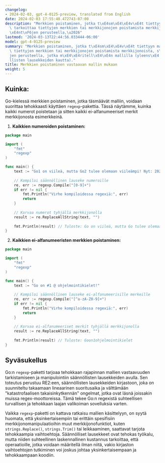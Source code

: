 ```yaml
---
changelog:
- 2024-02-03, gpt-4-0125-preview, translated from English
date: 2024-02-03 17:55:40.472743-07:00
description: "Merkkien poistaminen, jotka t\xE4sm\xE4\xE4v\xE4t tiettyyn malliin,\
  \ tarkoittaa tiettyjen merkkien tai merkkijonojen poistamista merkkijonoista, s\xE4\
  \xE4nt\xF6jen perusteella,\u2026"
lastmod: '2024-03-13T22:44:56.033444-06:00'
model: gpt-4-0125-preview
summary: "Merkkien poistaminen, jotka t\xE4sm\xE4\xE4v\xE4t tiettyyn malliin, tarkoittaa\
  \ tiettyjen merkkien tai merkkijonojen poistamista merkkijonoista, s\xE4\xE4nt\xF6\
  jen perusteella, jotka m\xE4\xE4ritell\xE4\xE4n mallilla (yleens\xE4 s\xE4\xE4nn\xF6\
  llisten lausekkeiden kautta)."
title: Merkkien poistaminen vastaavan mallin mukaan
weight: 5
---
```


## Kuinka:
Go-kielessä merkkien poistaminen, jotka täsmäävät malliin, voidaan suorittaa tehokkaasti käyttäen `regexp`-pakettia. Tässä näytämme, kuinka kaikki numerot poistetaan ja sitten kaikki ei-alfanumeeriset merkit merkkijonosta esimerkkeinä.

1. **Kaikkien numeroiden poistaminen:**

```go
package main

import (
    "fmt"
    "regexp"
)

func main() {
    text := "Go1 on viileä, mutta Go2 tulee olemaan viileämpi! Nyt: 2023."
	
    // Kompiloi säännöllinen lauseke numeroille
    re, err := regexp.Compile("[0-9]+")
    if err != nil {
        fmt.Println("Virhe kompiloidessa regexiä:", err)
        return
    }
	
    // Korvaa numerot tyhjällä merkkijonolla
    result := re.ReplaceAllString(text, "")
	
    fmt.Println(result) // Tuloste: Go on viileä, mutta Go tulee olemaan viileämpi! Nyt: .
}
```

2. **Kaikkien ei-alfanumeeristen merkkien poistaminen:**

```go
package main

import (
    "fmt"
    "regexp"
)

func main() {
    text := "Go on #1 @ ohjelmointikielet!"
	
    // Kompiloi säännöllinen lauseke ei-alfanumeerisille merkeille
    re, err := regexp.Compile("[^a-zA-Z0-9]+")
    if err != nil {
        fmt.Println("Virhe kompiloidessa regexiä:", err)
        return
    }
	
    // Korvaa ei-alfanumeeriset merkit tyhjällä merkkijonolla
    result := re.ReplaceAllString(text, "")
	
    fmt.Println(result) // Tuloste: Goon1ohjelmointikielet
}
```

## Syväsukellus
Go:n `regexp`-paketti tarjoaa tehokkaan rajapinnan mallien vastaavuuden tarkistamiseen ja manipulointiin säännöllisten lausekkeiden avulla. Sen toteutus perustuu RE2:een, säännöllisten lausekkeiden kirjastoon, joka on suunniteltu takaamaan lineaarinen suoritusaika ja välttämään "katastrofaalisen takaisinkytkennän" ongelmat, jotka ovat läsnä joissakin muissa regex-moottoreissa. Tämä tekee Go:n regexistä suhteellisen turvallisen ja tehokkaan laajan valikoiman sovelluksia varten.

Vaikka `regexp`-paketti on kattava ratkaisu mallien käsittelyyn, on syytä huomata, että yksinkertaisempiin tai erittäin spesifisiin merkkijonomanipulaatioihin muut merkkijonofunktiot, kuten `strings.Replace()`, `strings.Trim()` tai leikkaaminen, saattavat tarjota tehokkaampia vaihtoehtoja. Säännölliset lausekkeet ovat tehokas työkalu, mutta niiden suhteellinen laskennallinen kustannus tarkoittaa, että operaatioille, jotka voidaan määritellä ilman niitä, vakio kirjaston vaihtoehtojen tutkiminen voi joskus johtaa yksinkertaisempaan ja tehokkaampaan koodiin.
